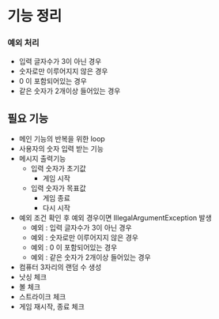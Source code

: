 # 기능 정리
### 예외 처리
- 입력 글자수가 3이 아닌 경우
- 숫자로만 이루어지지 않은 경우
- 0 이 포함되어있는 경우
- 같은 숫자가 2개이상 들어있는 경우

## 필요 기능
- 메인 기능의 반복을 위한 loop
- 사용자의 숫자 입력 받는 기능
- 메시지 출력기능
  - 입력 숫자가 초기값
    - 게임 시작
  - 입력 숫자가 목표값
    - 게임 종료
    - 다시 시작
- 예외 조건 확인 후 예외 경우이면 IllegalArgumentException 발생
  - 예외 : 입력 글자수가 3이 아닌 경우
  - 예외 : 숫자로만 이루어지지 않은 경우
  - 예외 : 0 이 포함되어있는 경우
  - 예외 : 같은 숫자가 2개이상 들어있는 경우
- 컴퓨터 3자리의 랜덤 수 생성
- 낫싱 체크
- 볼 체크
- 스트라이크 체크
- 게임 재시작, 종료 체크